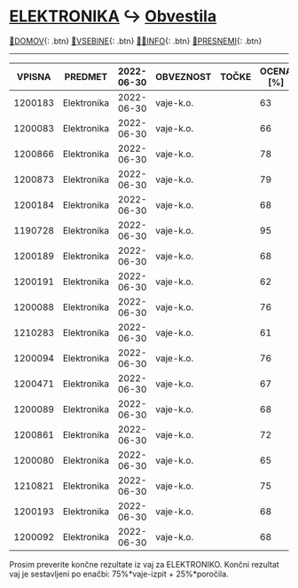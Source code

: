 # [ELEKTRONIKA](../index.md) ↪ [Obvestila](./index.md)

[🏡DOMOV](../index.md){: .btn}
[📝VSEBINE](../Vsebine/index.md){: .btn}
[👨‍🎓INFO](../info.md){: .btn}
[💾PRESNEMI](../Presnemi/index.md){: .btn}

---
 
| VPISNA  | PREDMET     | 2022-06-30 | OBVEZNOST | TOČKE | OCENA [%] |
| ----    | ----        | ----       | ----      | ----  | ----      |
| 1200183 | Elektronika | 2022-06-30 | vaje-k.o. |       | 63        |
| 1200083 | Elektronika | 2022-06-30 | vaje-k.o. |       | 66        |
| 1200866 | Elektronika | 2022-06-30 | vaje-k.o. |       | 78        |
| 1200873 | Elektronika | 2022-06-30 | vaje-k.o. |       | 79        |
| 1200184 | Elektronika | 2022-06-30 | vaje-k.o. |       | 68        |
| 1190728 | Elektronika | 2022-06-30 | vaje-k.o. |       | 95        |
| 1200189 | Elektronika | 2022-06-30 | vaje-k.o. |       | 68        |
| 1200191 | Elektronika | 2022-06-30 | vaje-k.o. |       | 62        |
| 1200088 | Elektronika | 2022-06-30 | vaje-k.o. |       | 76        |
| 1210283 | Elektronika | 2022-06-30 | vaje-k.o. |       | 61        |
| 1200094 | Elektronika | 2022-06-30 | vaje-k.o. |       | 76        |
| 1200471 | Elektronika | 2022-06-30 | vaje-k.o. |       | 67        |
| 1200089 | Elektronika | 2022-06-30 | vaje-k.o. |       | 68        |
| 1200861 | Elektronika | 2022-06-30 | vaje-k.o. |       | 72        |
| 1200080 | Elektronika | 2022-06-30 | vaje-k.o. |       | 65        |
| 1210821 | Elektronika | 2022-06-30 | vaje-k.o. |       | 75        |
| 1200193 | Elektronika | 2022-06-30 | vaje-k.o. |       | 68        |
| 1200092 | Elektronika | 2022-06-30 | vaje-k.o. |       | 68        |

Prosim preverite končne rezultate iz vaj za ELEKTRONIKO. Končni rezultat vaj je sestavljeni po enačbi: 75%*vaje-izpit + 25%*poročila.
